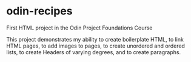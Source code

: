 # odin-recipes
First HTML project in the Odin Project Foundations Course

This project demonstrates my ability to create boilerplate HTML, to link HTML pages, to add images to pages, to create unordered and ordered lists, to create Headers of varying degrees, and to create paragraphs.
